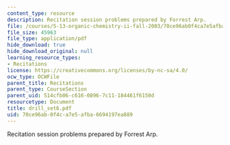 ```yaml
---
content_type: resource
description: Recitation session problems prepared by Forrest Arp.
file: /courses/5-13-organic-chemistry-ii-fall-2003/70ce96ab0f4ca7e5afba6694197ea889_drill_set6.pdf
file_size: 45963
file_type: application/pdf
hide_download: true
hide_download_original: null
learning_resource_types:
- Recitations
license: https://creativecommons.org/licenses/by-nc-sa/4.0/
ocw_type: OCWFile
parent_title: Recitations
parent_type: CourseSection
parent_uid: 514cfb06-c616-0896-7c11-184461f6150d
resourcetype: Document
title: drill_set6.pdf
uid: 70ce96ab-0f4c-a7e5-afba-6694197ea889
---
```

Recitation session problems prepared by Forrest Arp.